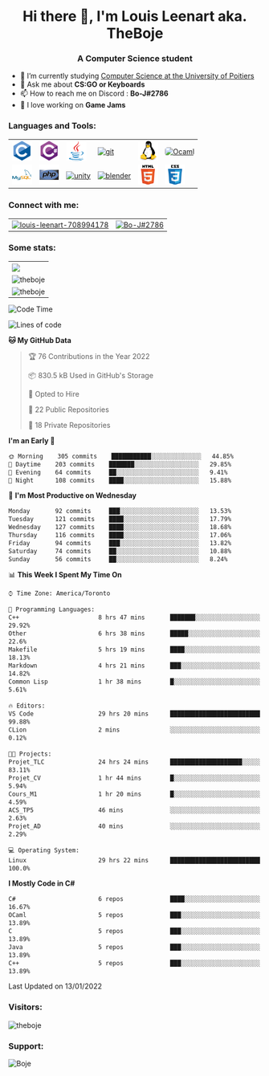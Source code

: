 <h1 align="center">Hi there 👋, I'm Louis Leenart aka. TheBoje</h1>
<h3 align="center">A Computer Science student</h3>

- 🔭 I’m currently studying [Computer Science at the University of Poitiers](http://formations.univ-poitiers.fr/fr/index/autre-diplome-niveau-master-AM/autre-diplome-niveau-master-AM/cmi-informatique-JD2XQGVY.html)
- 💬 Ask me about **CS:GO or Keyboards** <!-- TODO Ajouter un svg d'ergodox -->
- 📫 How to reach me on Discord : **Bo-J#2786**
- 🎯 I love working on **Game Jams**

<h3 align="left">Languages and Tools:</h3>
<p align="center"> 
  <table align="center">
    <tr>
      <td><a href="https://www.cprogramming.com/" target="_blank"> <img src="https://raw.githubusercontent.com/devicons/devicon/master/icons/c/c-original.svg" alt="c" width="40" height="40"/> </a> 
      <td><a href="https://www.w3schools.com/cs/" target="_blank"> <img src="https://raw.githubusercontent.com/devicons/devicon/master/icons/csharp/csharp-original.svg" alt="csharp" width="40" height="40"/> </a> 
      <td><a href="https://www.java.com" target="_blank"> <img src="https://raw.githubusercontent.com/devicons/devicon/master/icons/java/java-original.svg" alt="java" width="40" height="40"/> </a> 
      <td><a href="https://git-scm.com/" target="_blank"> <img src="https://www.vectorlogo.zone/logos/git-scm/git-scm-icon.svg" alt="git" width="40" height="40"/> </a>
      <td><a href="https://www.linux.org/" target="_blank"> <img src="https://raw.githubusercontent.com/devicons/devicon/master/icons/linux/linux-original.svg" alt="linux" width="40" height="40"/> </a> 
      <td><a href="" target="_blank"> <img src="https://ocaml.org/img/OCaml_Sticker.svg" alt="Ocaml" width="40" height="40" style="border-radius: 5px;"/> </a>
    <tr>
      <td><a href="https://www.mysql.com/" target="_blank"> <img src="https://raw.githubusercontent.com/devicons/devicon/master/icons/mysql/mysql-original-wordmark.svg" alt="mysql" width="40" height="40"/> </a>
      <td><a href="https://www.php.net" target="_blank"> <img src="https://raw.githubusercontent.com/devicons/devicon/master/icons/php/php-original.svg" alt="php" width="40" height="40"/> </a>
      <td><a href="https://unity.com/" target="_blank"> <img src="https://www.vectorlogo.zone/logos/unity3d/unity3d-icon.svg" alt="unity" width="40" height="40"/> </a>
      <td><a href="https://www.blender.org/" target="_blank"> <img src="https://download.blender.org/branding/community/blender_community_badge_white.svg" alt="blender" width="40" height="40"/> </a> 
      <td><a href="https://www.w3.org/html/" target="_blank"> <img src="https://raw.githubusercontent.com/devicons/devicon/master/icons/html5/html5-original-wordmark.svg" alt="html5" width="40" height="40"/> </a>
      <td><a href="https://www.w3schools.com/css/" target="_blank"> <img src="https://raw.githubusercontent.com/devicons/devicon/master/icons/css3/css3-original-wordmark.svg" alt="css3" width="40" height="40"/> </a>  
  </table>
  
</p>

<h3 align="left">Connect with me:</h3>
<p align="left">
  <table align="center">
    <tr>
      <td><a href="https://linkedin.com/in/louis-leenart-708994178" target="blank"><img align="center" src="https://cdn.jsdelivr.net/npm/simple-icons@3.0.1/icons/linkedin.svg" alt="louis-leenart-708994178" height="40" width="40"/></a>
      <td><a href="https://discord.gg/Bo-J#2786" target="blank"><img align="center" src="https://cdn.jsdelivr.net/npm/simple-icons@3.0.1/icons/discord.svg" alt="Bo-J#2786" height="40" width="40"/></a> 
  </table>
</p>

<h3 align="left">Some stats:</h3>
<p align="center">
  <table align="center">
    <tr><td><img align="center" src="https://github-readme-stats.vercel.app/api?username=TheBoje&show_icons=true&theme=dark&count_private=true" />
    <tr><td><img align="center" src="https://github-readme-streak-stats.herokuapp.com/?user=theboje&theme=dark&count_private=true&" alt="theboje" />
    <tr><td><img align="center" src="https://github-readme-stats.vercel.app/api/wakatime?username=Bo_J&theme=dark" alt="theboje" />
  </table>
</p>

<!--START_SECTION:waka-->
![Code Time](http://img.shields.io/badge/Code%20Time-622%20hrs%2013%20mins-blue)

![Lines of code](https://img.shields.io/badge/From%20Hello%20World%20I%27ve%20Written-1%20Million%20lines%20of%20code-blue)

**🐱 My GitHub Data** 

> 🏆 76 Contributions in the Year 2022
 > 
> 📦 830.5 kB Used in GitHub's Storage 
 > 
> 💼 Opted to Hire
 > 
> 📜 22 Public Repositories 
 > 
> 🔑 18 Private Repositories  
 > 
**I'm an Early 🐤** 

```text
🌞 Morning    305 commits    ███████████░░░░░░░░░░░░░░   44.85% 
🌆 Daytime    203 commits    ███████░░░░░░░░░░░░░░░░░░   29.85% 
🌃 Evening    64 commits     ██░░░░░░░░░░░░░░░░░░░░░░░   9.41% 
🌙 Night      108 commits    ████░░░░░░░░░░░░░░░░░░░░░   15.88%

```
📅 **I'm Most Productive on Wednesday** 

```text
Monday       92 commits     ███░░░░░░░░░░░░░░░░░░░░░░   13.53% 
Tuesday      121 commits    ████░░░░░░░░░░░░░░░░░░░░░   17.79% 
Wednesday    127 commits    ████░░░░░░░░░░░░░░░░░░░░░   18.68% 
Thursday     116 commits    ████░░░░░░░░░░░░░░░░░░░░░   17.06% 
Friday       94 commits     ███░░░░░░░░░░░░░░░░░░░░░░   13.82% 
Saturday     74 commits     ██░░░░░░░░░░░░░░░░░░░░░░░   10.88% 
Sunday       56 commits     ██░░░░░░░░░░░░░░░░░░░░░░░   8.24%

```


📊 **This Week I Spent My Time On** 

```text
⌚︎ Time Zone: America/Toronto

💬 Programming Languages: 
C++                      8 hrs 47 mins       ███████░░░░░░░░░░░░░░░░░░   29.92% 
Other                    6 hrs 38 mins       █████░░░░░░░░░░░░░░░░░░░░   22.6% 
Makefile                 5 hrs 19 mins       ████░░░░░░░░░░░░░░░░░░░░░   18.13% 
Markdown                 4 hrs 21 mins       ███░░░░░░░░░░░░░░░░░░░░░░   14.82% 
Common Lisp              1 hr 38 mins        █░░░░░░░░░░░░░░░░░░░░░░░░   5.61%

🔥 Editors: 
VS Code                  29 hrs 20 mins      █████████████████████████   99.88% 
CLion                    2 mins              ░░░░░░░░░░░░░░░░░░░░░░░░░   0.12%

🐱‍💻 Projects: 
Projet_TLC               24 hrs 24 mins      ████████████████████░░░░░   83.11% 
Projet_CV                1 hr 44 mins        █░░░░░░░░░░░░░░░░░░░░░░░░   5.94% 
Cours_M1                 1 hr 20 mins        █░░░░░░░░░░░░░░░░░░░░░░░░   4.59% 
ACS_TP5                  46 mins             ░░░░░░░░░░░░░░░░░░░░░░░░░   2.63% 
Projet_AD                40 mins             ░░░░░░░░░░░░░░░░░░░░░░░░░   2.29%

💻 Operating System: 
Linux                    29 hrs 22 mins      █████████████████████████   100.0%

```

**I Mostly Code in C#** 

```text
C#                       6 repos             ████░░░░░░░░░░░░░░░░░░░░░   16.67% 
OCaml                    5 repos             ███░░░░░░░░░░░░░░░░░░░░░░   13.89% 
C                        5 repos             ███░░░░░░░░░░░░░░░░░░░░░░   13.89% 
Java                     5 repos             ███░░░░░░░░░░░░░░░░░░░░░░   13.89% 
C++                      5 repos             ███░░░░░░░░░░░░░░░░░░░░░░   13.89%

```



 Last Updated on 13/01/2022
<!--END_SECTION:waka-->

<h3 align="left">Visitors:</h3>
<p><img align="center" src="https://visitor-badge.glitch.me/badge?page_id=TheBoje" alt="theboje" /></p>

<h3 align="left">Support:</h3>
<p><a href="https://www.buymeacoffee.com/Boje"> <img align="left" src="https://cdn.buymeacoffee.com/buttons/v2/default-yellow.png" height="50" width="210" alt="Boje" /></a></p>
